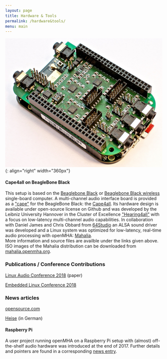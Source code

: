 ```yaml
---
layout: page
title: Hardware & Tools
permalink: /hardware&tools/
menu: main
---
```


![Cape4all on BeagleBone Black wireless](/images/BBBw_Cape4all.jpg "Cape4all on BeagleBone Black wireless. Photo: Hendrik Kayser"){: align="right" width="360px"}

#### Cape4all on BeagleBone Black  

This setup is based on the [Beaglebone Black](https://beagleboard.org/black) or [Beaglebone Black wireless](https://beagleboard.org/black-wireless) single-board computer.
A multi-channel audio interface board is provided as a ["cape"](https://elinux.org/Beagleboard:BeagleBone_Capes) for the BeagleBone Black: the [Cape4all](https://github.com/HoerTech-gGmbH/Cape4all).
Its hardware design is available under open-source license on Github and was developed by the Leibniz University Hannover in the Cluster of Excellence ["Hearing4all"](http://hearing4all.eu/) with a focus on low-latency multi-channel audio capabilities.
In collaboration with Daniel James and Chris Obbard from [64Studio](https://64studio.com/) an ALSA sound driver was developed and a Linux system was optimized for low-latency, real-time audio processing with openMHA: [Mahalia](https://github.com/64studio/mahalia-utils).     
More information and source files are availble under the links given above.
ISO images of the Mahalia distribution can be downloaded from [mahalia.openmha.org](http://mahalia.openmha.org/).



### Publications / Conference Contributions
[Linux Audio Conference 2018](/docs/LAC2018cape4all.pdf) (paper)

[Embedded Linux Conference 2018](https://osseu18.sched.com/event/FwHJ/preemptrt-isnt-just-for-lasers-the-perfect-match-for-hearing-aid-research-christopher-obbard-daniel-james-64-studio-ltd)

### News articles

[opensource.com](https://opensource.com/article/18/7/open-hearing-aid-platform)

[Heise](https://www.heise.de/make/meldung/Cape4all-Hoergeraete-sollen-von-Open-Hardware-profitieren-4108799.html) (in German)


#### Raspberry Pi

A user project running openMHA on a Raspberry Pi setup with (almost) off-the-shelf audio hardware was introduced at the end of 2017. Further details and pointers are found in a corresponding [news entry](/userproject/2017/12/21/openMHA-on-raspberry-pi.html).